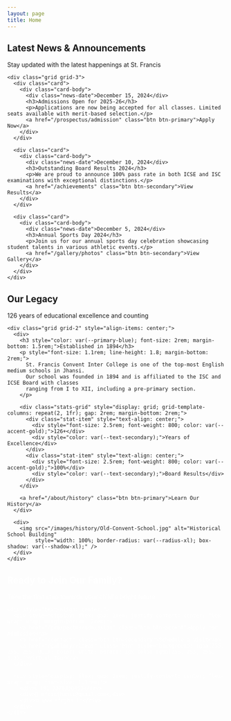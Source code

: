 ```yaml
---
layout: page
title: Home
---
```


<ModernHero />

<ModernFeatures />

<section class="section bg-secondary">
  <div class="container">
    <div class="section-header">
      <h2 class="section-title">Latest News & Announcements</h2>
      <p class="section-subtitle">Stay updated with the latest happenings at St. Francis</p>
    </div>
    
    <div class="grid grid-3">
      <div class="card">
        <div class="card-body">
          <div class="news-date">December 15, 2024</div>
          <h3>Admissions Open for 2025-26</h3>
          <p>Applications are now being accepted for all classes. Limited seats available with merit-based selection.</p>
          <a href="/prospectus/admission" class="btn btn-primary">Apply Now</a>
        </div>
      </div>
      
      <div class="card">
        <div class="card-body">
          <div class="news-date">December 10, 2024</div>
          <h3>Outstanding Board Results 2024</h3>
          <p>We are proud to announce 100% pass rate in both ICSE and ISC examinations with exceptional distinctions.</p>
          <a href="/achievements" class="btn btn-secondary">View Results</a>
        </div>
      </div>
      
      <div class="card">
        <div class="card-body">
          <div class="news-date">December 5, 2024</div>
          <h3>Annual Sports Day 2024</h3>
          <p>Join us for our annual sports day celebration showcasing student talents in various athletic events.</p>
          <a href="/gallery/photos" class="btn btn-secondary">View Gallery</a>
        </div>
      </div>
    </div>
  </div>
</section>

<section class="section">
  <div class="container">
    <div class="section-header">
      <h2 class="section-title">Our Legacy</h2>
      <p class="section-subtitle">126 years of educational excellence and counting</p>
    </div>
    
    <div class="grid grid-2" style="align-items: center;">
      <div>
        <h3 style="color: var(--primary-blue); font-size: 2rem; margin-bottom: 1.5rem;">Established in 1894</h3>
        <p style="font-size: 1.1rem; line-height: 1.8; margin-bottom: 2rem;">
          St. Francis Convent Inter College is one of the top-most English medium schools in Jhansi. 
          Our school was founded in 1894 and is affiliated to the ISC and ICSE Board with classes 
          ranging from I to XII, including a pre-primary section.
        </p>
        
        <div class="stats-grid" style="display: grid; grid-template-columns: repeat(2, 1fr); gap: 2rem; margin-bottom: 2rem;">
          <div class="stat-item" style="text-align: center;">
            <div style="font-size: 2.5rem; font-weight: 800; color: var(--accent-gold);">126+</div>
            <div style="color: var(--text-secondary);">Years of Excellence</div>
          </div>
          <div class="stat-item" style="text-align: center;">
            <div style="font-size: 2.5rem; font-weight: 800; color: var(--accent-gold);">100%</div>
            <div style="color: var(--text-secondary);">Board Results</div>
          </div>
        </div>
        
        <a href="/about/history" class="btn btn-primary">Learn Our History</a>
      </div>
      
      <div>
        <img src="/images/history/Old-Convent-School.jpg" alt="Historical School Building" 
             style="width: 100%; border-radius: var(--radius-xl); box-shadow: var(--shadow-xl);" />
      </div>
    </div>
  </div>
</section>

<section class="section bg-primary" style="color: white;">
  <div class="container">
    <div class="section-header">
      <h2 class="section-title" style="color: white;">Ready to Join Our Family?</h2>
      <p class="section-subtitle" style="color: rgba(255, 255, 255, 0.9);">
        Take the first step towards your child's bright future
      </p>
    </div>
    
    <div style="text-align: center;">
      <div style="display: flex; gap: 1rem; justify-content: center; flex-wrap: wrap; margin-bottom: 2rem;">
        <a href="/prospectus/admission" class="btn btn-accent">Apply for Admission</a>
        <a href="/contact" class="btn btn-secondary">Schedule a Visit</a>
        <a href="/gallery/videos" class="btn" style="background: rgba(255, 255, 255, 0.1); color: white; border: 1px solid rgba(255, 255, 255, 0.3);">Virtual Tour</a>
      </div>
      
      <div style="display: flex; gap: 2rem; justify-content: center; flex-wrap: wrap; font-size: 1.1rem;">
        <div>📞 +91 7376338453</div>
        <div>📧 sfcicjhansi@gmail.com</div>
        <div>🌐 www.sfcjhs.in</div>
      </div>
    </div>
  </div>
</section>

<style scoped>
.news-date {
  color: var(--accent-gold);
  font-size: 14px;
  font-weight: 600;
  margin-bottom: 12px;
}

.card h3 {
  color: var(--primary-blue);
  margin-bottom: 16px;
  font-size: 1.25rem;
}

.card p {
  color: var(--text-secondary);
  margin-bottom: 20px;
  line-height: 1.6;
}

@media (max-width: 768px) {
  .stats-grid {
    grid-template-columns: 1fr !important;
    gap: 1rem !important;
  }
  
  .grid {
    grid-template-columns: 1fr !important;
  }
}
</style>